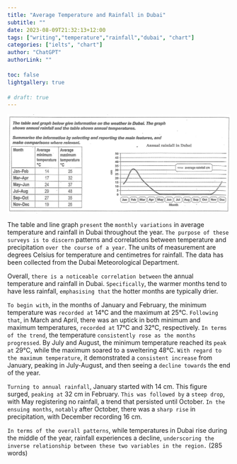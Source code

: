 ```yaml
---
title: "Average Temperature and Rainfall in Dubai"
subtitle: ""
date: 2023-08-09T21:32:13+12:00
tags: ["writing","temperature","rainfall","dubai", "chart"]
categories: ["ielts", "chart"]
author: "ChatGPT"
authorLink: ""

toc: false
lightgallery: true

# draft: true
---
```


![Chart](ielts-chart-dubai.png "Average Temperature and Rainfall in Dubai")

The table and line graph `present` the `monthly variations` in average temperature and rainfall in Dubai throughout the year. `The purpose of these surveys is to discern` patterns and correlations between temperature and precipitation `over the course of a year`. The units of measurement are degrees Celsius for temperature and centimetres for rainfall. The data has been collected from the Dubai Meteorological Department.

Overall, `there is a noticeable correlation between` the annual temperature and rainfall in Dubai. `Specifically`, the warmer months tend to have less rainfall, `emphasising that` the hotter months are typically drier.

`To begin with`, in the months of January and February, the minimum temperature was `recorded at` 14°C and the maximum at 25°C. `Following that`, in March and April, there was an uptick in both minimum and maximum temperatures, `recorded at` 17°C and 32°C, respectively. `In terms of the trend`, the temperature `consistently rose as the months progressed`. By July and August, the minimum temperature reached its `peak at` 29°C, while the maximum soared to a sweltering 48°C. `With regard to the maximum temperature`, it demonstrated a `consistent increase` from January, peaking in July-August, and then seeing a `decline towards` the end of the year.

`Turning to annual rainfall`, January started with 14 cm. This figure surged, `peaking at` 32 cm in February. `This was followed by` a `steep drop`, with May registering no rainfall, a trend that persisted until October. `In the ensuing months`, `notably` after October, there was a `sharp rise` in precipitation, with December recording 16 cm.

`In terms of the overall patterns`, while temperatures in Dubai rise during the middle of the year, rainfall experiences a decline, `underscoring the inverse relationship between these two variables in the region.` (285 words)